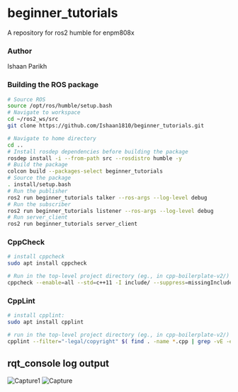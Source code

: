 # beginner_tutorials
A repository for ros2 humble for enpm808x

### Author
Ishaan Parikh

### Building the ROS package
```bash
# Source ROS
source /opt/ros/humble/setup.bash
# Navigate to workspace
cd ~/ros2_ws/src
git clone https://github.com/Ishaan1810/beginner_tutorials.git

# Navigate to home directory
cd ..
# Install rosdep dependencies before building the package
rosdep install -i --from-path src --rosdistro humble -y
# Build the package 
colcon build --packages-select beginner_tutorials
# Source the package
. install/setup.bash
# Run the publisher
ros2 run beginner_tutorials talker --ros-args --log-level debug
# Run the subscriber
ros2 run beginner_tutorials listener --ros-args --log-level debug
# Run server_client
ros2 run beginner_tutorials server_client
```

### CppCheck
```bash
# install cppcheck
sudo apt install cppcheck

# Run in the top-level project directory (eg., in cpp-boilerplate-v2/)
cppcheck --enable=all --std=c++11 -I include/ --suppress=missingInclude $( find . -name *.cpp | grep -vE -e "^./build/" )
```

### CppLint
```bash
# install cpplint:
sudo apt install cpplint

# run in the top-level project directory (eg., in cpp-boilerplate-v2/)
cpplint --filter="-legal/copyright" $( find . -name *.cpp | grep -vE -e "^./build/" )
```

## rqt_console log output
![Capture1](https://github.com/Ishaan1810/beginner_tutorials/assets/20563798/9c286cf4-02d9-4509-b62b-b63ceac02049)
![Capture](https://github.com/Ishaan1810/beginner_tutorials/assets/20563798/70836b51-536e-445a-8649-a1c4c7af508a)


